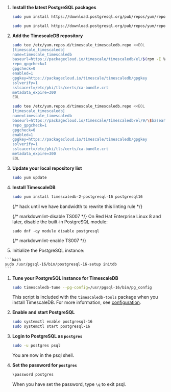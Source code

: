 <Procedure>

1. **Install the latest PostgreSQL packages**

    <Terminal>

    <tab label='Red Hat'>

    ```bash
    sudo yum install https://download.postgresql.org/pub/repos/yum/reporpms/EL-$(rpm -E %{rhel})-x86_64/pgdg-redhat-repo-latest.noarch.rpm
    ```

    </tab>

    <tab label="Fedora">

    ```bash
    sudo yum install https://download.postgresql.org/pub/repos/yum/reporpms/F-$(rpm -E %{fedora})-x86_64/pgdg-fedora-repo-latest.noarch.rpm
    ```

    </tab>
    </Terminal>

1.  **Add the TimescaleDB repository**

    <Terminal>

    <tab label='Red Hat'>

    ```bash
    sudo tee /etc/yum.repos.d/timescale_timescaledb.repo <<EOL
    [timescale_timescaledb]
    name=timescale_timescaledb
    baseurl=https://packagecloud.io/timescale/timescaledb/el/$(rpm -E %{rhel})/\$basearch
    repo_gpgcheck=1
    gpgcheck=0
    enabled=1
    gpgkey=https://packagecloud.io/timescale/timescaledb/gpgkey
    sslverify=1
    sslcacert=/etc/pki/tls/certs/ca-bundle.crt
    metadata_expire=300
    EOL
    ```

    </tab>

    <tab label="Fedora">

    ```bash
    sudo tee /etc/yum.repos.d/timescale_timescaledb.repo <<EOL
    [timescale_timescaledb]
    name=timescale_timescaledb
    baseurl=https://packagecloud.io/timescale/timescaledb/el/9/\$basearch
    repo_gpgcheck=1
    gpgcheck=0
    enabled=1
    gpgkey=https://packagecloud.io/timescale/timescaledb/gpgkey
    sslverify=1
    sslcacert=/etc/pki/tls/certs/ca-bundle.crt
    metadata_expire=300
    EOL
    ```

    </tab>
    </Terminal>

1.  **Update your local repository list**

    ```bash
    sudo yum update
    ```

1.  **Install TimescaleDB**

    ```bash
    sudo yum install timescaledb-2-postgresql-16 postgresql16
    ```

    {/* hack until we have bandwidth to rewrite this linting rule */}

    {/* markdownlint-disable TS007 */}
    <Highlight type="note">
    On Red Hat Enterprise Linux 8 and later, disable the built-in PostgreSQL module:

    `sudo dnf -qy module disable postgresql`
    </Highlight>

    {/* markdownlint-enable TS007 */}

 1.  Initialize the PostgreSQL instance:

    ```bash
    sudo /usr/pgsql-16/bin/postgresql-16-setup initdb
    ```

1.  **Tune your PostgreSQL instance for TimescaleDB**

    ```bash
    sudo timescaledb-tune --pg-config=/usr/pgsql-16/bin/pg_config
    ```

    This script is included with the `timescaledb-tools` package when you install TimescaleDB.
    For more information, see [configuration][config].

1.  **Enable and start PostgreSQL**

    ```bash
    sudo systemctl enable postgresql-16
    sudo systemctl start postgresql-16
    ```

1.  **Login to PostgreSQL as `postgres`**

    ```bash
    sudo -u postgres psql
    ```
    You are now in the psql shell.

1. **Set the password for `postgres`**

    ```bash
    \password postgres
    ```

    When you have set the password, type `\q` to exit psql.

</Procedure>

[config]: /self-hosted/:currentVersion:/configuration/
